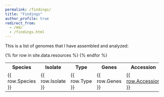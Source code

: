```yaml
---
permalink: /findings/
title: "Findings"
author_profile: true
redirect_from: 
  - /md/
  - /findings.html
---
```



This is a list of genomes that I have assembled and analyzed:

<table>
  <tr>
    <th>Species</th>
    <th>Isolate</th>
    <th>Type</th>
    <th>Genes</th>
    <th>Accession</th>
    <th>Reference</th>
  </tr>
  {% for row in site.data.resources %}
    <tr>
      <td>{{ row.Species }}</td>
      <td>{{ row.Isolate }}</td>
      <td>{{ row.Type }}</td>
      <td>{{ row.Genes }}</td>
      <td><a href="{{ row.URL }}">{{ row.Accession }}</a></td>
      <td><a href="{{ row.REF }}">{{ row.Reference }}</a></td>
    </tr>
  {% endfor %}
</table>